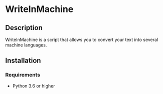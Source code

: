# WriteInMachine

## Description

WriteInMachine is a script that allows you to convert your text into several machine languages.

## Installation


### Requirements

- Python 3.6 or higher